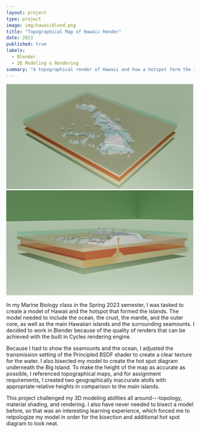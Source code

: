 ```yaml
---
layout: project
type: project
image: img/hawaiiblend.png
title: "Topographical Map of Hawaii Render"
date: 2023
published: true
labels:
  - Blender
  - 3D Modeling & Rendering
summary: "A topographical render of Hawaii and how a hotspot form the islands."
---
```

<div class="text-center p-4">
  <img width="500px" src="../img/hawaii1.png" class="img-thumbnail" >
  <img width="500px" src="../img/hawaii3.png" class="img-thumbnail" >
</div>

In my Marine Biology class in the Spring 2023 semester, I was tasked to create a model of Hawaii and the hotspot that formed the islands. The model needed to include the ocean, the crust, the mantle, and the outer core, as well as the main Hawaiian islands and the surrounding seamounts. I decided to work in Blender because of the quality of renders that can be achieved with the built in Cycles rendering engine. 

Because I had to show the seamounts and the ocean, I adjusted the transmission setting of the Principled BSDF shader to create a clear texture for the water. I also bisected my model to create the hot spot diagram underneath the Big Island. To make the height of the map as accurate as possible, I referenced topographical maps, and for assignment requirements, I created two geographically inaccurate atolls with appropriate relative heights in comparison to the main islands. 

This project challenged my 3D modeling abilities all around---topology, material shading, and rendering. I also have never needed to bisect a model before, so that was an interesting learning experience, which forced me to retpologize my model in order for the bisection and additional hot spot diagram to look neat.
